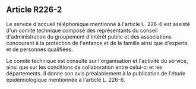 ## Article R226-2

Le service d'accueil téléphonique mentionné à l'article L. 226-6 est assisté d'un comité technique composé
des représentants du conseil d'administration du groupement d'intérêt public et des associations concourant à
la protection de l'enfance et de la famille ainsi que d'experts et de personnes qualifiées.

Le comité technique est consulté sur l'organisation et l'activité du service, ainsi que sur les conditions de
collaboration entre celui-ci et les départements. Il donne son avis préalablement à la publication de l'étude
épidémiologique mentionnée à l'article L. 226-6.

